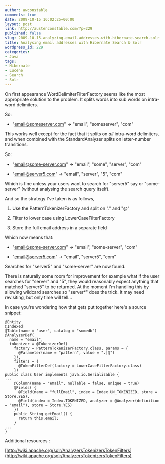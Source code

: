 ```yaml
---
author: awconstable
comments: true
date: 2009-10-15 16:02:25+00:00
layout: post
link: http://austenconstable.com/?p=229
published: false
slug: 2009-10-15-analyzing-email-addresses-with-hibernate-search-solr
title: Analysing email addresses with Hibernate Search & Solr
wordpress_id: 229
categories:
- Java
tags:
- Hibernate
- Lucene
- Search
- Solr
---
```


On first appearance WordDelimiterFilterFactory seems like the most appropriate solution to the problem. It splits words into sub words on intra-word delimiters.

So:



	
  * "email@someserver.com" -> "email", "someserver", "com"


This works well except for the fact that it splits on _all_ intra-word delimiters, and when combined with the StandardAnalyzer splits on letter-number transitions.

So:



	
  * "email@some-server.com" -> "email", "some", "server", "com"

	
  * "email@server5.com" -> "email", "server", "5", "com"


Which is fine unless your users want to search for "server5" say or "some-server" (without analysing the search query itself).

And so the strategy I've taken is as follows,

	
  1. Use the PatternTokenizerFactory and split on "." and "@"

	
  2. Filter to lower case using LowerCaseFilterFactory

	
  3. Store the full email address in a separate field


Which now means that:

	
  * "email@some-server.com" -> "email", "some-server", "com"

	
  * "email@server5.com" -> "email", "server5", "com"


Searches for "server5" and "some-server" are now found.

There is naturally some room for improvement for example what if the user searches for "server" and "5", they would reasonably expect anything that matched "server5" to be returned. At the moment I'm handling this by allowing wildcard searches so "server*" does the trick. It may need revisiting, but only time will tell...

In case you're wondering how that gets put together here's a source snippet:

    
    @Entity
    @Indexed
    @Table(name = "user", catalog = "somedb")
    @AnalyzerDef(
      name = "email",
      tokenizer = @TokenizerDef(
        factory = PatternTokenizerFactory.class, params = {
          @Parameter(name = "pattern", value = ".|@")
        }),
        filters = {
          @TokenFilterDef(factory = LowerCaseFilterFactory.class)
        })
    public class User implements java.io.Serializable {
    ...
        @Column(name = "email", nullable = false, unique = true)
        @Fields( {
          @Field(name = "fullEmail", index = Index.UN_TOKENIZED, store = Store.YES),
          @Field(index = Index.TOKENIZED, analyzer = @Analyzer(definition = "email"), store = Store.YES)
        })
        public String getEmail() {
          return this.email;
        }
    ...
    }


Additional resources :

[http://wiki.apache.org/solr/AnalyzersTokenizersTokenFilters](http://wiki.apache.org/solr/AnalyzersTokenizersTokenFilters)
